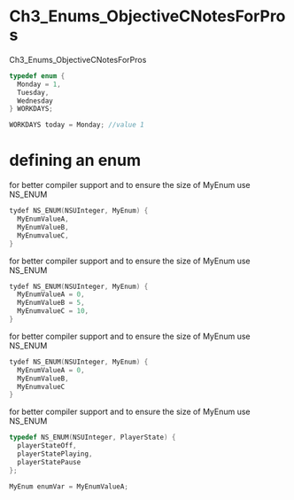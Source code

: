 # Ch3_Enums_ObjectiveCNotesForPros
Ch3_Enums_ObjectiveCNotesForPros

``` objective-c
typedef enum {
  Monday = 1,
  Tuesday,
  Wednesday
} WORKDAYS;

WORKDAYS today = Monday; //value 1
```

# defining an enum

for better compiler support and to ensure the size of MyEnum use NS_ENUM

``` objective-c
tydef NS_ENUM(NSUInteger, MyEnum) {
  MyEnumValueA,
  MyEnumValueB,
  MyEnumvalueC,
}
```

for better compiler support and to ensure the size of MyEnum use NS_ENUM


``` objective-c
tydef NS_ENUM(NSUInteger, MyEnum) {
  MyEnumValueA = 0,
  MyEnumValueB = 5,
  MyEnumvalueC = 10,
}
```
for better compiler support and to ensure the size of MyEnum use NS_ENUM


``` objective-c
tydef NS_ENUM(NSUInteger, MyEnum) {
  MyEnumValueA = 0,
  MyEnumValueB,
  MyEnumvalueC
}
```

for better compiler support and to ensure the size of MyEnum use NS_ENUM

``` objective-c
typedef NS_ENUM(NSUInteger, PlayerState) {
  playerStateOff,
  playerStatePlaying,
  playerStatePause
};
```

``` objective-c
MyEnum enumVar = MyEnumValueA;
```



